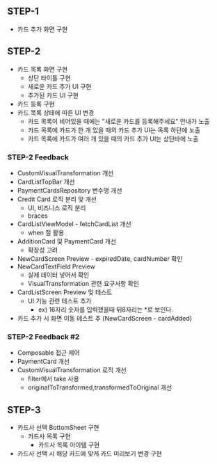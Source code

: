 ## STEP-1
- 카드 추가 화면 구현

## STEP-2
- 카드 목록 화면 구현
  - 상단 타이틀 구현
  - 새로운 카드 추가 UI 구현
  - 추가된 카드 UI 구현
- 카드 등록 구현
- 카드 목록 상태에 따른 UI 변경
  - 카드 목록이 비어있을 때에는 "새로운 카드를 등록해주세요" 안내가 노출
  - 카드 목록에 카드가 한 개 있을 때의 카드 추가 UI는 목록 하단에 노출
  - 카드 목록에 카드가 여러 개 있을 때의 카드 추가 UI는 상단바에 노출

### STEP-2 Feedback
- CustomVisualTransformation 개선
- CardListTopBar 개선
- PaymentCardsRepository 변수명 개선
- Credit Card 로직 분리 및 개선
  - UI, 비즈니스 로직 분리
  - braces
- CardListViewModel - fetchCardList 개선
  - when 절 활용
- AdditionCard 및 PaymentCard 개선
  - 확장성 고려 
- NewCardScreen Preview - expiredDate, cardNumber 확인
- NewCardTextField Preview
  - 실제 데이터 넣어서 확인
  - VisualTransformation 관련 요구사항 확인
- CardListScreen Preview 및 테스트
  - UI 기능 관련 테스트 추가
    - ex) 16자리 숫자를 입력했을때 뒤8자리는 *로 보인다.
- 카드 추가 시 화면 이동 테스트 추 (NewCardScreen - cardAdded)

### STEP-2 Feedback #2
- Composable 접근 제어
- PaymentCard 개선
- CustomVisualTransformation 로직 개선
  - filter에서 take 사용
  - originalToTransformed,transformedToOriginal 개선

## STEP-3
- 카드사 선택 BottomSheet 구현
  - 카드사 목록 구현
    - 카드사 목록 아이템 구현
- 카드사 선택 시 해당 카드에 맞게 카드 미리보기 변경 구현


